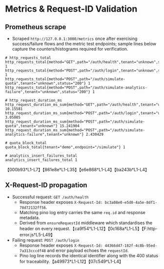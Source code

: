 # Metrics & Request-ID Validation

## Prometheus scrape
- Scraped `http://127.0.0.1:3000/metrics` once after exercising success/failure flows and the metric test endpoints; sample lines below capture the counters/histograms required for verification.

```
# http_requests_total
http_requests_total{method="GET",path="/auth/health",tenant="unknown",status="200"} 1
http_requests_total{method="POST",path="/auth/login",tenant="unknown",status="400"} 1
http_requests_total{method="POST",path="/auth/simulate-quota",tenant="unknown",status="200"} 1
http_requests_total{method="POST",path="/auth/simulate-analytics-failure",tenant="unknown",status="200"} 1

# http_request_duration_ms
http_request_duration_ms_sum{method="GET",path="/auth/health",tenant="unknown"} 10.15581
http_request_duration_ms_sum{method="POST",path="/auth/login",tenant="unknown"} 3.05005
http_request_duration_ms_sum{method="POST",path="/auth/simulate-quota",tenant="unknown"} 15.241904
http_request_duration_ms_sum{method="POST",path="/auth/simulate-analytics-failure",tenant="unknown"} 2.430429

# quota_block_total
quota_block_total{tenant="demo",endpoint="/simulate"} 1

# analytics_insert_failures_total
analytics_insert_failures_total 1
```
【000b93†L1-L7】【861e8e†L1-L35】【e6e868†L1-L4】【ba243b†L1-L4】

## X-Request-ID propagation
- Successful request: `GET /auth/health`
  - Response header exposes `X-Request-Id: bc3a08e0-e5d0-4a5e-8df1-78d72132ff56`.
  - Matching pino log entry carries the same `req.id` and response metadata.
  - Derived from `ensureRequestId` middleware which standardises the header on every request.【ca9f54†L1-L12】【0c168a†L1-L5】【F:http-error.js†L5-L49】
- Failing request: `POST /auth/login`
  - Response header exposes `X-Request-Id: 44366d47-182f-4c8b-95ed-7a313cccdf48` and error payload echoes the `requestId`.
  - Pino log line records the identical identifier along with the 400 status for traceability.【a49973†L1-L12】【07c549†L1-L4】

